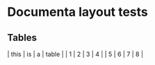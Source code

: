 
# Documenta layout tests

## Tables

| this | is | a | table |
| 1    | 2  | 3 | 4     |
| 5    | 6  | 7 | 8     |

